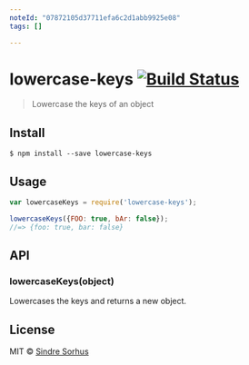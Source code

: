 ```yaml
---
noteId: "07872105d37711efa6c2d1abb9925e08"
tags: []

---
```


# lowercase-keys [![Build Status](https://travis-ci.org/sindresorhus/lowercase-keys.svg?branch=master)](https://travis-ci.org/sindresorhus/lowercase-keys)

> Lowercase the keys of an object


## Install

```
$ npm install --save lowercase-keys
```


## Usage

```js
var lowercaseKeys = require('lowercase-keys');

lowercaseKeys({FOO: true, bAr: false});
//=> {foo: true, bar: false}
```


## API

### lowercaseKeys(object)

Lowercases the keys and returns a new object.



## License

MIT © [Sindre Sorhus](http://sindresorhus.com)
